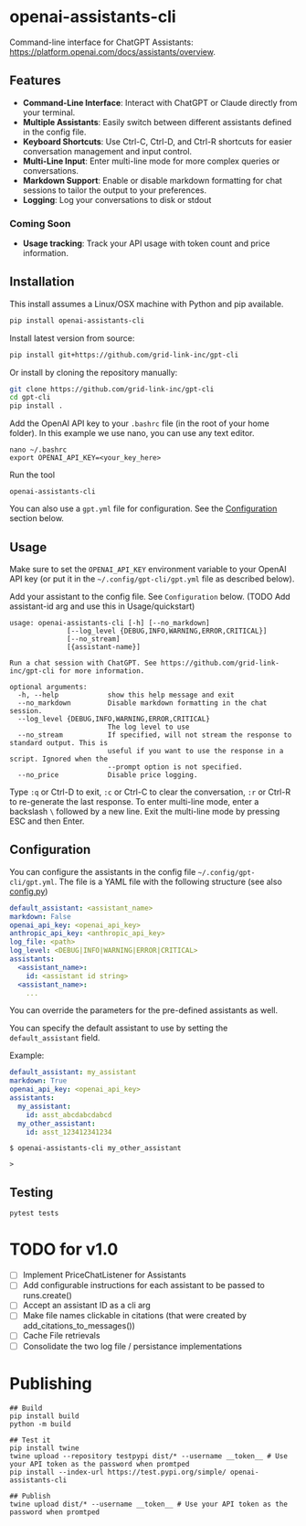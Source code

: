 # openai-assistants-cli

Command-line interface for ChatGPT Assistants: https://platform.openai.com/docs/assistants/overview.


## Features

- **Command-Line Interface**: Interact with ChatGPT or Claude directly from your terminal.
- **Multiple Assistants**: Easily switch between different assistants defined in the config file.
- **Keyboard Shortcuts**: Use Ctrl-C, Ctrl-D, and Ctrl-R shortcuts for easier conversation management and input control.
- **Multi-Line Input**: Enter multi-line mode for more complex queries or conversations.
- **Markdown Support**: Enable or disable markdown formatting for chat sessions to tailor the output to your preferences.
- **Logging**: Log your conversations to disk or stdout

### Coming Soon
- **Usage tracking**: Track your API usage with token count and price information.

## Installation

This install assumes a Linux/OSX machine with Python and pip available.
```bash
pip install openai-assistants-cli
```

Install latest version from source:
```bash
pip install git+https://github.com/grid-link-inc/gpt-cli
```

Or install by cloning the repository manually:
```bash
git clone https://github.com/grid-link-inc/gpt-cli
cd gpt-cli
pip install .
```

Add the OpenAI API key to your `.bashrc` file (in the root of your home folder).
In this example we use nano, you can use any text editor.

```
nano ~/.bashrc
export OPENAI_API_KEY=<your_key_here>
```

Run the tool

```
openai-assistants-cli
```

You can also use a `gpt.yml` file for configuration. See the [Configuration](README.md#Configuration) section below.

## Usage

Make sure to set the `OPENAI_API_KEY` environment variable to your OpenAI API key (or put it in the `~/.config/gpt-cli/gpt.yml` file as described below).

Add your assistant to the config file. See `Configuration` below. (TODO Add assistant-id arg and use this in Usage/quickstart)

```
usage: openai-assistants-cli [-h] [--no_markdown] 
              [--log_level {DEBUG,INFO,WARNING,ERROR,CRITICAL}]
              [--no_stream]
              [{assistant-name}]

Run a chat session with ChatGPT. See https://github.com/grid-link-inc/gpt-cli for more information.

optional arguments:
  -h, --help            show this help message and exit
  --no_markdown         Disable markdown formatting in the chat session.
  --log_level {DEBUG,INFO,WARNING,ERROR,CRITICAL}
                        The log level to use
  --no_stream           If specified, will not stream the response to standard output. This is
                        useful if you want to use the response in a script. Ignored when the
                        --prompt option is not specified.
  --no_price            Disable price logging.
```

Type `:q` or Ctrl-D to exit, `:c` or Ctrl-C to clear the conversation, `:r` or Ctrl-R to re-generate the last response.
To enter multi-line mode, enter a backslash `\` followed by a new line. Exit the multi-line mode by pressing ESC and then Enter.


## Configuration

You can configure the assistants in the config file `~/.config/gpt-cli/gpt.yml`. The file is a YAML file with the following structure (see also [config.py](./gptcli/config.py))

```yaml
default_assistant: <assistant_name>
markdown: False
openai_api_key: <openai_api_key>
anthropic_api_key: <anthropic_api_key>
log_file: <path>
log_level: <DEBUG|INFO|WARNING|ERROR|CRITICAL>
assistants:
  <assistant_name>:
    id: <assistant id string>
  <assistant_name>:
    ...
```

You can override the parameters for the pre-defined assistants as well.

You can specify the default assistant to use by setting the `default_assistant` field. 

Example:

```yaml
default_assistant: my_assistant
markdown: True
openai_api_key: <openai_api_key>
assistants:
  my_assistant:
    id: asst_abcdabcdabcd
  my_other_assistant:
    id: asst_123412341234
```

```
$ openai-assistants-cli my_other_assistant

> 
```


## Testing

```
pytest tests
```


# TODO for v1.0

- [ ] Implement PriceChatListener for Assistants
- [ ] Add configurable instructions for each assistant to be passed to runs.create()
- [ ] Accept an assistant ID as a cli arg
- [ ] Make file names clickable in citations (that were created by add_citations_to_messages()) 
- [ ] Cache File retrievals
- [ ] Consolidate the two log file / persistance implementations

# Publishing

```
## Build
pip install build
python -m build

## Test it
pip install twine
twine upload --repository testpypi dist/* --username __token__ # Use your API token as the password when promtped
pip install --index-url https://test.pypi.org/simple/ openai-assistants-cli

## Publish
twine upload dist/* --username __token__ # Use your API token as the password when promtped
```